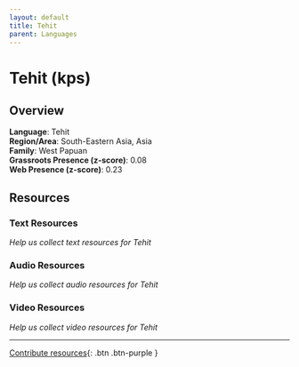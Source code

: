 ```yaml
---
layout: default
title: Tehit
parent: Languages
---
```


# Tehit (kps)

## Overview

**Language**: Tehit  
**Region/Area**: South-Eastern Asia, Asia  
**Family**: West Papuan  
**Grassroots Presence (z-score)**: 0.08  
**Web Presence (z-score)**: 0.23  

## Resources

### Text Resources
*Help us collect text resources for Tehit*

### Audio Resources
*Help us collect audio resources for Tehit*

### Video Resources
*Help us collect video resources for Tehit*

---

[Contribute resources](https://forms.office.com/e/1SfLJx3u1r){: .btn .btn-purple }
